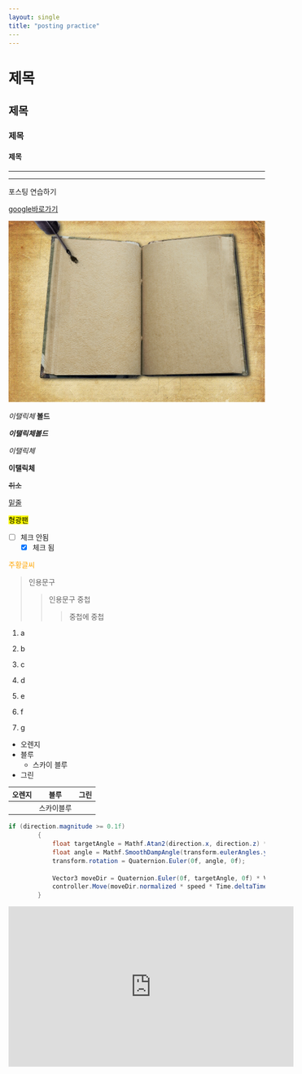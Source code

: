 ```yaml
---
layout: single
title: "posting practice"
​---
---
```




# 제목

## 제목

### 제목

#### 제목



***

---



포스팅 연습하기

[google바로가기](https://www.google.com/)



![이미지](\img\oldbook.jpg)



*이탤릭체*  **볼드**

***이탤릭체볼드***



_이탤릭체_

__이탤릭체__

~~취소~~

<u>밑줄</u>



<mark>형광팬</mark>



- [ ] 체크 안됨
  - [x] 체크 됨

<span style = "color:orange">주황글씨</span>



> 인용문구
>
> > 인용문구 중첩
> >
> > > 중첩에 중첩



1. a
2. b
3. c
4. d



1. e
2. f
3. g



- 오렌지
- 블루
  - 스카이 블루
- 그린



| 오렌지 | 블루       | 그린 |
| :----: | ---------- | ---- |
|        | 스카이블루 |      |



```c#
if (direction.magnitude >= 0.1f)
        {
            float targetAngle = Mathf.Atan2(direction.x, direction.z) * Mathf.Rad2Deg + cam.eulerAngles.y;
            float angle = Mathf.SmoothDampAngle(transform.eulerAngles.y, targetAngle, ref turnSmoothVelocity, turnSmoothTime);
            transform.rotation = Quaternion.Euler(0f, angle, 0f);

            Vector3 moveDir = Quaternion.Euler(0f, targetAngle, 0f) * Vector3.forward;
            controller.Move(moveDir.normalized * speed * Time.deltaTime);
        }
```



<iframe width="560" height="315" src="https://www.youtube.com/embed/ACzFIAOsfpM" title="YouTube video player" frameborder="0" allow="accelerometer; autoplay; clipboard-write; encrypted-media; gyroscope; picture-in-picture" allowfullscreen></iframe>

